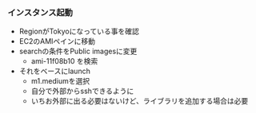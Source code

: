 ### インスタンス起動

+ RegionがTokyoになっている事を確認
+ EC2のAMIペインに移動
+ searchの条件をPublic imagesに変更
  + ami-11f08b10 を検索
+ それをベースにlaunch
  + m1.mediumを選択
  + 自分で外部からsshできるように
  + いちお外部に出る必要はないけど、ライブラリを追加する場合は必要

